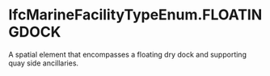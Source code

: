 IfcMarineFacilityTypeEnum.FLOATINGDOCK
======================================
A spatial element that encompasses a floating dry dock and supporting quay
side ancillaries.


